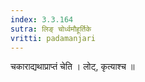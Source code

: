 ```yaml
---
index: 3.3.164
sutra: लिङ् चोर्ध्वमौहूर्तिके
vritti: padamanjari
---
```


 चकाराद्यथाप्राप्तं चेति । लोट्, कृत्याश्च ॥